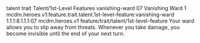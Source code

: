 <ability>
  <metadata>
    <class>talent</class>
    <feature_type>trait</feature_type>
    <file_dpath>Talent/1st-Level Features</file_dpath>
    <item_id>vanishing-ward</item_id>
    <item_index>07</item_index>
    <item_name>Vanishing Ward</item_name>
    <level>1</level>
    <scc>mcdm.heroes.v1:feature.trait.talent.1st-level-feature:vanishing-ward</scc>
    <scdc>1.1.1:8.1.1.1:07</scdc>
    <source>mcdm.heroes.v1</source>
    <type>feature/trait/talent/1st-level-feature</type>
  </metadata>
  <effects>
    <effect type="mundane">Your ward allows you to slip away from threats. Whenever you take damage, you become invisible until the end of your next turn.</effect>
  </effects>
</ability>
